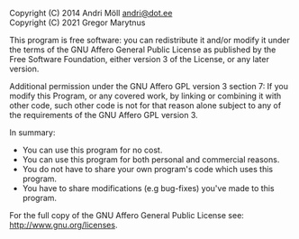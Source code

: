 Copyright (C) 2014 Andri Möll <andri@dot.ee>  
Copyright (C) 2021 Gregor Marytnus

This program is free software: you can redistribute it and/or modify it under
the terms of the GNU Affero General Public License as published by the Free
Software Foundation, either version 3 of the License, or any later version.

Additional permission under the GNU Affero GPL version 3 section 7:
If you modify this Program, or any covered work, by linking or
combining it with other code, such other code is not for that reason
alone subject to any of the requirements of the GNU Affero GPL version 3.

In summary:

- You can use this program for no cost.
- You can use this program for both personal and commercial reasons.
- You do not have to share your own program's code which uses this program.
- You have to share modifications (e.g bug-fixes) you've made to this program.

For the full copy of the GNU Affero General Public License see:
http://www.gnu.org/licenses.
